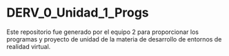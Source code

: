 # DERV_0_Unidad_1_Progs
 Este repositorio fue generado por el equipo 2 para proporcionar los programas y proyecto de unidad de la materia de desarrollo de entornos de realidad virtual.
